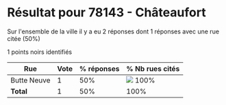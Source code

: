 # Résultat pour 78143 - Châteaufort

Sur l'ensemble de la ville il y a eu 2 réponses dont 1 réponses avec une rue citée (50%)

1 points noirs identifiés

| Rue | Vote | % réponses | % Nb rues cités|
|-----|------|------------|----------------|
| Butte Neuve | 1 | 50% | <img src="../../img/bar_100.gif" />&nbsp;100%|
| **Total** | 1 | 50% | 100%|
